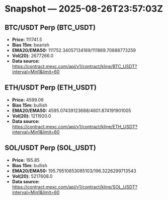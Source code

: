 # Snapshot — 2025-08-26T23:57:03Z

## BTC/USDT Perp (BTC_USDT)
- **Price:** 111741.5
- **Bias 15m:** bearish
- **EMA20/EMA50:** 111752.34057134169/111869.70888773259
- **Vol(20):** 2677266.0
- **Data source:** https://contract.mexc.com/api/v1/contract/kline/BTC_USDT?interval=Min1&limit=60

## ETH/USDT Perp (ETH_USDT)
- **Price:** 4599.09
- **Bias 15m:** bullish
- **EMA20/EMA50:** 4595.07439123688/4601.874191901005
- **Vol(20):** 1211920.0
- **Data source:** https://contract.mexc.com/api/v1/contract/kline/ETH_USDT?interval=Min1&limit=60

## SOL/USDT Perp (SOL_USDT)
- **Price:** 195.85
- **Bias 15m:** bullish
- **EMA20/EMA50:** 195.79510653085103/196.3226299713543
- **Vol(20):** 5217608.0
- **Data source:** https://contract.mexc.com/api/v1/contract/kline/SOL_USDT?interval=Min1&limit=60
